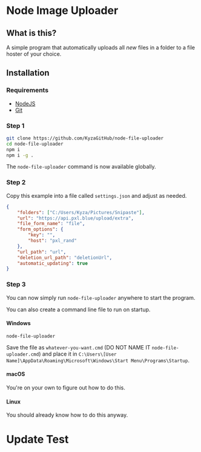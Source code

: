 # Node Image Uploader

## What is this?

A simple program that automatically uploads all _new_ files in a folder to a file hoster of your choice.

## Installation

### Requirements

- [NodeJS](https://nodejs.org/)
- [Git](https://git-scm.com/)

### Step 1

```bash
git clone https://github.com/KyzaGitHub/node-file-uploader
cd node-file-uploader
npm i
npm i -g .
```

The `node-file-uploader` command is now available globally.

### Step 2

Copy this example into a file called `settings.json` and adjust as needed.

```json
{
	"folders": ["C:/Users/Kyza/Pictures/Snipaste"],
	"url": "https://api.pxl.blue/upload/extra",
	"file_form_name": "file",
	"form_options": {
		"key": "",
		"host": "pxl_rand"
	},
	"url_path": "url",
	"deletion_url_path": "deletionUrl",
	"automatic_updating": true
}
```

### Step 3

You can now simply run `node-file-uploader` anywhere to start the program.

You can also create a command line file to run on startup.

#### Windows

```batch
node-file-uploader
```

Save the file as `whatever-you-want.cmd` (DO NOT NAME IT `node-file-uploader.cmd`) and place it in `C:\Users\[User Name]\AppData\Roaming\Microsoft\Windows\Start Menu\Programs\Startup`.

#### macOS

You're on your own to figure out how to do this.

#### Linux

You should already know how to do this anyway.

# Update Test
